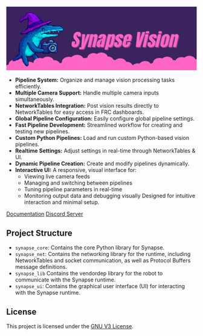 ![](https://github.com/DanPeled/Synapse/blob/docs/docs/.gitbook/assets/SynapseHeader.png?raw=true)

- **Pipeline System:** Organize and manage vision processing tasks efficiently.
- **Multiple Camera Support:** Handle multiple camera inputs simultaneously.
- **NetworkTables Integration:** Post vision results directly to NetworkTables for easy access in FRC dashboards.
- **Global Pipeline Configuration:** Easily configure global pipeline settings.
- **Fast Pipeline Development:** Streamlined workflow for creating and testing new pipelines.
- **Custom Python Pipelines:** Load and run custom Python-based vision pipelines.
- **Realtime Settings:** Adjust settings in real-time through NetworkTables & UI.
- **Dynamic Pipeline Creation:** Create and modify pipelines dynamically.
- **Interactive UI:** A responsive, visual interface for:
  - Viewing live camera feeds
  - Managing and switching between pipelines
  - Tuning pipeline parameters in real-time
  - Monitoring output data and debugging visually
  Designed for intuitive interaction and minimal setup.

[Documentation](https://danpeled.gitbook.io/synapse/)
[Discord Server](https://discord.gg/zHJRV8Stj3)

## Project Structure
- `synapse_core`: Contains the core Python library for Synapse.
- `synapse_net`: Contains the networking library for the runtime, including NetworkTables and socket communication, as well as Protocol Buffers message definitions.
- `synapse_lib` Contains the vendordep library for the robot to communicate with the Synapse runtime.
- `synapse_ui`: Contains the graphical user interface (UI) for interacting with the Synapse runtime.

## License
This project is licensed under the [GNU V3 License](LICENSE).
